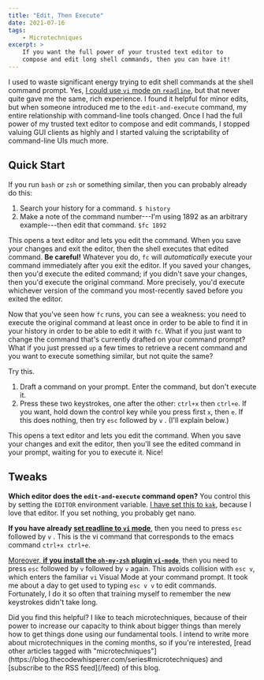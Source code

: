 ```yaml
---
title: "Edit, Then Execute"
date: 2021-07-16
tags:
    - Microtechniques
excerpt: >
    If you want the full power of your trusted text editor to
    compose and edit long shell commands, then you can have it!
---
```


I used to waste significant energy trying to edit shell commands at the shell command prompt. Yes, [I could use `vi` mode on `readline`](https://www.gnu.org/software/bash/manual/html_node/Readline-vi-Mode.html), but that never quite gave me the same, rich experience. I found it helpful for minor edits, but when someone introduced me to the `edit-and-execute` command, my entire relationship with command-line tools changed. Once I had the full power of my trusted text editor to compose and edit commands, I stopped valuing GUI clients as highly and I started valuing the scriptability of command-line UIs much more.

## Quick Start

If you run `bash` or `zsh` or something similar, then you can probably already do this:

1. Search your history for a command. `$ history`
2. Make a note of the command number---I'm using 1892 as an arbitrary example---then edit that command. `$fc 1892`

This opens a text editor and lets you edit the command. When you save your changes and exit the editor, then the shell executes that edited command. **Be careful!** Whatever you do, `fc` will *automatically* execute your command immediately after you exit the editor. If you saved your changes, then you'd execute the edited command; if you didn't save your changes, then you'd execute the original command. More precisely, you'd execute whichever version of the command you most-recently saved before you exited the editor.

Now that you've seen how `fc` runs, you can see a weakness: you need to execute the original command at least once in order to be able to find it in your history in order to be able to edit it with `fc`. What if you just want to change the command that's currently drafted on your command prompt? What if you just pressed `up` a few times to retrieve a recent command and you want to execute something similar, but not quite the same?

Try this.

1. Draft a command on your prompt. Enter the command, but don't execute it.
2. Press these two keystrokes, one after the other: `ctrl+x` then `ctrl+e`. If you want, hold down the control key while you press first `x`, then `e`. If this does nothing, then try `esc` followed by `v` . (I'll explain below.)

This opens a text editor and lets you edit the command. When you save your changes and exit the editor, then you'll see the edited command in your prompt, waiting for you to execute it. Nice!

## Tweaks

**Which editor does the `edit-and-execute` command open?** You control this by setting the `EDITOR` environment variable. [I have set this to `kak`](https://www.kakoune.org), because I love that editor. If you set nothing, you probably get nano.

**If you have already [set readline to `vi` mode](https://www.gnu.org/software/bash/manual/html_node/Readline-vi-Mode.html)**, then you need to press `esc` followed by `v` . This is the vi command that corresponds to the emacs command `ctrl+x ctrl+e`.

[Moreover, **if you install the `oh-my-zsh` plugin `vi-mode`**](https://github.com/Nyquase/), then you need to press `esc` followed by `v` followed by `v` again. This avoids collision with `esc v`, which enters the familiar `vi` Visual Mode at your command prompt. It took me about a day to get used to typing `esc v v` to edit commands. Fortunately, I do it so often that training myself to remember the new keystrokes didn't take long.

<aside>
Did you find this helpful? I like to teach microtechniques, because of their power to increase our capacity to think about bigger things than merely how to get things done using our fundamental tools. I intend to write more about microtechniques in the coming months, so if you're interested, [read other articles tagged with "microtechniques"](https://blog.thecodewhisperer.com/series#microtechniques) and [subscribe to the RSS feed](/feed) of this blog.
    
</aside>


